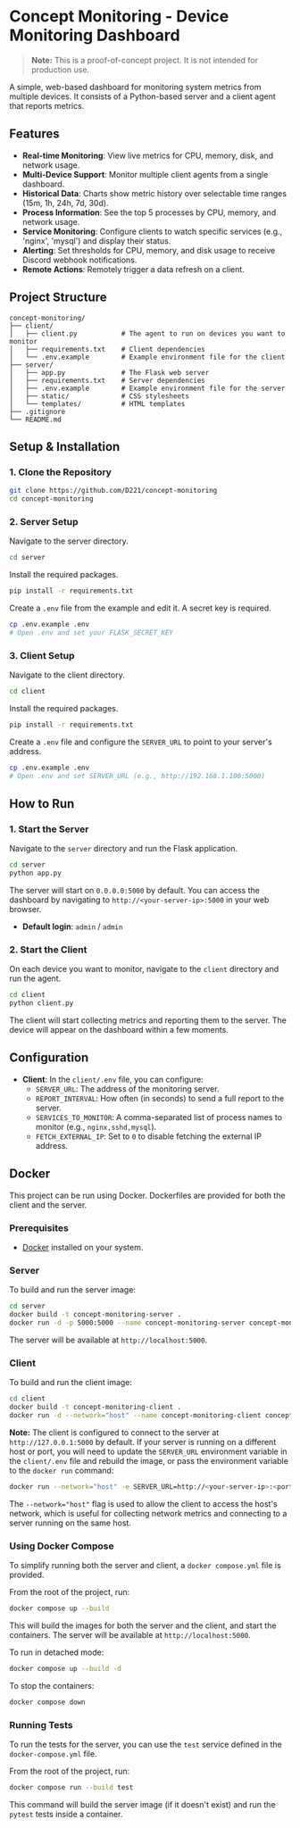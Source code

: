 # Concept Monitoring - Device Monitoring Dashboard

> **Note:** This is a proof-of-concept project. It is not intended for production use.

A simple, web-based dashboard for monitoring system metrics from multiple devices. It consists of a Python-based server and a client agent that reports metrics.

## Features

- **Real-time Monitoring**: View live metrics for CPU, memory, disk, and network usage.
- **Multi-Device Support**: Monitor multiple client agents from a single dashboard.
- **Historical Data**: Charts show metric history over selectable time ranges (15m, 1h, 24h, 7d, 30d).
- **Process Information**: See the top 5 processes by CPU, memory, and network usage.
- **Service Monitoring**: Configure clients to watch specific services (e.g., 'nginx', 'mysql') and display their status.
- **Alerting**: Set thresholds for CPU, memory, and disk usage to receive Discord webhook notifications.
- **Remote Actions**: Remotely trigger a data refresh on a client.

## Project Structure

```
concept-monitoring/
├── client/
│   ├── client.py           # The agent to run on devices you want to monitor
│   ├── requirements.txt    # Client dependencies
│   └── .env.example        # Example environment file for the client
├── server/
│   ├── app.py              # The Flask web server
│   ├── requirements.txt    # Server dependencies
│   ├── .env.example        # Example environment file for the server
│   ├── static/             # CSS stylesheets
│   └── templates/          # HTML templates
├── .gitignore
└── README.md
```

## Setup & Installation

### 1. Clone the Repository

```bash
git clone https://github.com/D221/concept-monitoring
cd concept-monitoring
```

### 2. Server Setup

Navigate to the server directory.

```bash
cd server
```

Install the required packages.

```bash
pip install -r requirements.txt
```

Create a `.env` file from the example and edit it. A secret key is required.

```bash
cp .env.example .env
# Open .env and set your FLASK_SECRET_KEY
```

### 3. Client Setup

Navigate to the client directory.

```bash
cd client
```

Install the required packages.

```bash
pip install -r requirements.txt
```

Create a `.env` file and configure the `SERVER_URL` to point to your server's address.

```bash
cp .env.example .env
# Open .env and set SERVER_URL (e.g., http://192.168.1.100:5000)
```

## How to Run

### 1. Start the Server

Navigate to the `server` directory and run the Flask application.

```bash
cd server
python app.py
```

The server will start on `0.0.0.0:5000` by default. You can access the dashboard by navigating to `http://<your-server-ip>:5000` in your web browser.

- **Default login**: `admin` / `admin`

### 2. Start the Client

On each device you want to monitor, navigate to the `client` directory and run the agent.

```bash
cd client
python client.py
```

The client will start collecting metrics and reporting them to the server. The device will appear on the dashboard within a few moments.

## Configuration

- **Client**: In the `client/.env` file, you can configure:
    - `SERVER_URL`: The address of the monitoring server.
    - `REPORT_INTERVAL`: How often (in seconds) to send a full report to the server.
    - `SERVICES_TO_MONITOR`: A comma-separated list of process names to monitor (e.g., `nginx,sshd,mysql`).
    - `FETCH_EXTERNAL_IP`: Set to `0` to disable fetching the external IP address.

## Docker

This project can be run using Docker. Dockerfiles are provided for both the client and the server.

### Prerequisites

- [Docker](https.docker.com/get-started) installed on your system.

### Server

To build and run the server image:

```bash
cd server
docker build -t concept-monitoring-server .
docker run -d -p 5000:5000 --name concept-monitoring-server concept-monitoring-server
```

The server will be available at `http://localhost:5000`.

### Client

To build and run the client image:

```bash
cd client
docker build -t concept-monitoring-client .
docker run -d --network="host" --name concept-monitoring-client concept-monitoring-client
```

**Note:** The client is configured to connect to the server at `http://127.0.0.1:5000` by default. If your server is running on a different host or port, you will need to update the `SERVER_URL` environment variable in the `client/.env` file and rebuild the image, or pass the environment variable to the `docker run` command:

```bash
docker run --network="host" -e SERVER_URL=http://<your-server-ip>:<port> --name concept-monitoring-client concept-monitoring-client
```
The `--network="host"` flag is used to allow the client to access the host's network, which is useful for collecting network metrics and connecting to a server running on the same host.

### Using Docker Compose

To simplify running both the server and client, a `docker compose.yml` file is provided.

From the root of the project, run:

```bash
docker compose up --build
```

This will build the images for both the server and the client, and start the containers. The server will be available at `http://localhost:5000`.

To run in detached mode:
```bash
docker compose up --build -d
```

To stop the containers:
```bash
docker compose down
```

### Running Tests

To run the tests for the server, you can use the `test` service defined in the `docker-compose.yml` file.

From the root of the project, run:
```bash
docker compose run --build test
```

This command will build the server image (if it doesn't exist) and run the `pytest` tests inside a container.


